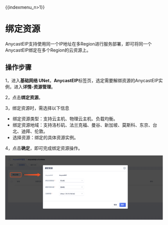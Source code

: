 {{indexmenu_n>1}}

# 绑定资源
AnycastEIP支持使用同一个IP地址在多Region进行服务部署，即可将同一个AnycastEIP绑定在多个Region的云资源上。

## 操作步骤
1，进入**基础网络 UNet**，**AnycastEIP**标签页，选定需要解绑资源的AnycastEIP实例，进入**详情-资源管理**。

2，点击**绑定资源**。

3，绑定资源时，需选择以下信息
* 绑定资源类型：支持云主机、物理云主机、负载均衡。
* 绑定资源地域：支持洛杉矶、法兰克福、曼谷、新加坡、莫斯科、东京、台北、迪拜、伦敦。
* 选择资源：绑定的具体资源实例。

4，点击**确定**，即可完成绑定资源操作。

![](/images/bind01.png)
